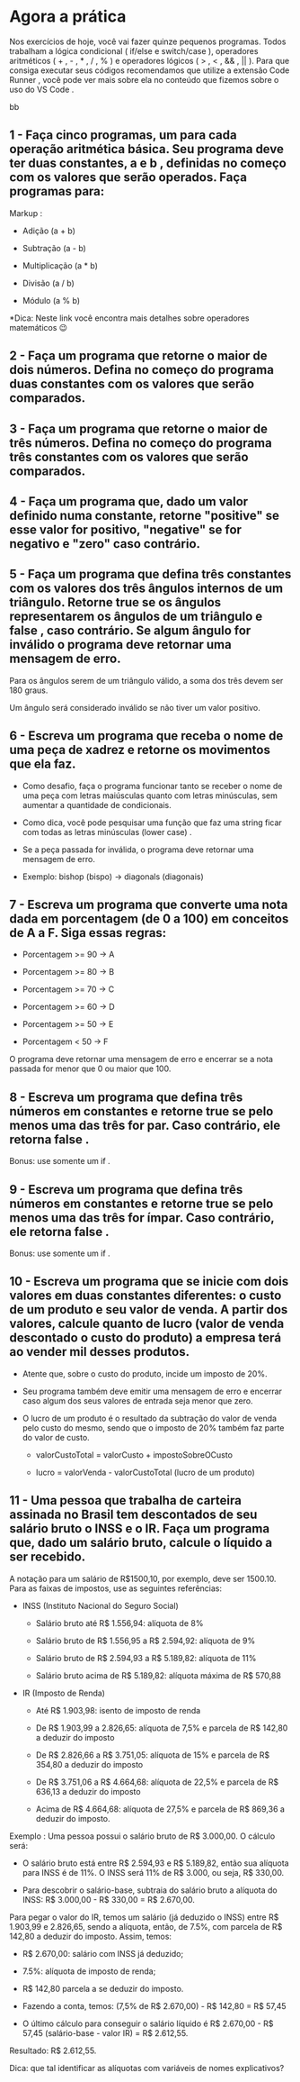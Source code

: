 # Agora a prática

Nos exercícios de hoje, você vai fazer quinze pequenos programas. Todos trabalham a lógica condicional ( if/else e switch/case ), operadores aritméticos ( + , - , * , / , % ) e operadores lógicos ( > , < , && , || ). Para que consiga executar seus códigos recomendamos que utilize a extensão Code Runner , você pode ver mais sobre ela no conteúdo que fizemos sobre o uso do VS Code .

bb

## 1 - Faça cinco programas, um para cada operação aritmética básica. Seu programa deve ter duas constantes, a e b , definidas no começo com os valores que serão operados. Faça programas para:

Markup :
  - Adição (a + b)

  - Subtração (a - b)

  - Multiplicação (a * b)

  - Divisão (a / b)

  - Módulo (a % b)

*Dica: Neste link você encontra mais detalhes sobre operadores matemáticos 😉

## 2 - Faça um programa que retorne o maior de dois números. Defina no começo do programa duas constantes com os valores que serão comparados.

## 3 - Faça um programa que retorne o maior de três números. Defina no começo do programa três constantes com os valores que serão comparados.

## 4 - Faça um programa que, dado um valor definido numa constante, retorne "positive" se esse valor for positivo, "negative" se for negativo e "zero" caso contrário.

## 5 - Faça um programa que defina três constantes com os valores dos três ângulos internos de um triângulo. Retorne true se os ângulos representarem os ângulos de um triângulo e false , caso contrário. Se algum ângulo for inválido o programa deve retornar uma mensagem de erro.

Para os ângulos serem de um triângulo válido, a soma dos três devem ser 180 graus.

Um ângulo será considerado inválido se não tiver um valor positivo.

## 6 - Escreva um programa que receba o nome de uma peça de xadrez e retorne os movimentos que ela faz.

- Como desafio, faça o programa funcionar tanto se receber o nome de uma peça com letras maiúsculas quanto com letras minúsculas, sem aumentar a quantidade de condicionais.

- Como dica, você pode pesquisar uma função que faz uma string ficar com todas as letras minúsculas (lower case) .

- Se a peça passada for inválida, o programa deve retornar uma mensagem de erro.

- Exemplo: bishop (bispo) -> diagonals (diagonais)

## 7 - Escreva um programa que converte uma nota dada em porcentagem (de 0 a 100) em conceitos de A a F. Siga essas regras:

- Porcentagem >= 90 -> A

- Porcentagem >= 80 -> B

- Porcentagem >= 70 -> C

- Porcentagem >= 60 -> D

- Porcentagem >= 50 -> E

- Porcentagem < 50 -> F

O programa deve retornar uma mensagem de erro e encerrar se a nota passada for menor que 0 ou maior que 100.

## 8 - Escreva um programa que defina três números em constantes e retorne true se pelo menos uma das três for par. Caso contrário, ele retorna false .

Bonus: use somente um if .

## 9 - Escreva um programa que defina três números em constantes e retorne true se pelo menos uma das três for ímpar. Caso contrário, ele retorna false .

Bonus: use somente um if .

## 10 - Escreva um programa que se inicie com dois valores em duas constantes diferentes: o custo de um produto e seu valor de venda. A partir dos valores, calcule quanto de lucro (valor de venda descontado o custo do produto) a empresa terá ao vender mil desses produtos.

- Atente que, sobre o custo do produto, incide um imposto de 20%.

- Seu programa também deve emitir uma mensagem de erro e encerrar caso algum dos seus valores de entrada seja menor que zero.

- O lucro de um produto é o resultado da subtração do valor de venda pelo custo do mesmo, sendo que o imposto de 20% também faz parte do valor de custo.

  - valorCustoTotal = valorCusto + impostoSobreOCusto

  - lucro = valorVenda - valorCustoTotal (lucro de um produto)

## 11 - Uma pessoa que trabalha de carteira assinada no Brasil tem descontados de seu salário bruto o INSS e o IR. Faça um programa que, dado um salário bruto, calcule o líquido a ser recebido.

A notação para um salário de R$1500,10, por exemplo, deve ser 1500.10. Para as faixas de impostos, use as seguintes referências:

- INSS (Instituto Nacional do Seguro Social)

  - Salário bruto até R$ 1.556,94: alíquota de 8%

  - Salário bruto de R$ 1.556,95 a R$ 2.594,92: alíquota de 9%

  - Salário bruto de R$ 2.594,93 a R$ 5.189,82: alíquota de 11%

  - Salário bruto acima de R$ 5.189,82: alíquota máxima de R$ 570,88

- IR (Imposto de Renda)

  - Até R$ 1.903,98: isento de imposto de renda

  - De R$ 1.903,99 a 2.826,65: alíquota de 7,5% e parcela de R$ 142,80 a deduzir do imposto

  - De R$ 2.826,66 a R$ 3.751,05: alíquota de 15% e parcela de R$ 354,80 a deduzir do imposto

  - De R$ 3.751,06 a R$ 4.664,68: alíquota de 22,5% e parcela de R$ 636,13 a deduzir do imposto

  - Acima de R$ 4.664,68: alíquota de 27,5% e parcela de R$ 869,36 a deduzir do imposto.

Exemplo : Uma pessoa possui o salário bruto de R$ 3.000,00. O cálculo será:

- O salário bruto está entre R$ 2.594,93 e R$ 5.189,82, então sua alíquota para INSS é de 11%. O INSS será 11% de R$ 3.000, ou seja, R$ 330,00.

- Para descobrir o salário-base, subtraia do salário bruto a alíquota do INSS: R$ 3.000,00 - R$ 330,00 = R$ 2.670,00.

Para pegar o valor do IR, temos um salário (já deduzido o INSS) entre R$ 1.903,99 e 2.826,65, sendo a alíquota, então, de 7.5%, com parcela de R$ 142,80 a deduzir do imposto. Assim, temos:

  - R$ 2.670,00: salário com INSS já deduzido;

  - 7.5%: alíquota de imposto de renda;

  - R$ 142,80 parcela a se deduzir do imposto.

- Fazendo a conta, temos: (7,5% de R$ 2.670,00) - R$ 142,80 = R$ 57,45

- O último cálculo para conseguir o salário líquido é R$ 2.670,00 - R$ 57,45 (salário-base - valor IR) = R$ 2.612,55.

Resultado: R$ 2.612,55.

Dica: que tal identificar as alíquotas com variáveis de nomes explicativos?

